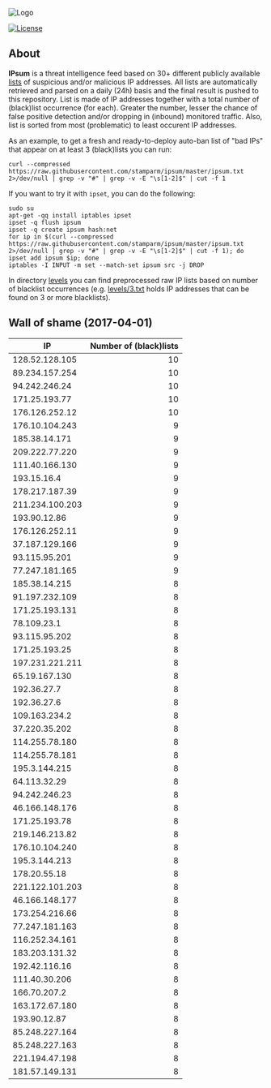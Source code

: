 ![Logo](logo.png)

[![License](https://img.shields.io/badge/license-Public_domain-red.svg)](https://wiki.creativecommons.org/wiki/Public_domain)

About
----

**IPsum** is a threat intelligence feed based on 30+ different publicly available [lists](https://github.com/stamparm/maltrail) of suspicious and/or malicious IP addresses. All lists are automatically retrieved and parsed on a daily (24h) basis and the final result is pushed to this repository. List is made of IP addresses together with a total number of (black)list occurrence (for each). Greater the number, lesser the chance of false positive detection and/or dropping in (inbound) monitored traffic. Also, list is sorted from most (problematic) to least occurent IP addresses.

As an example, to get a fresh and ready-to-deploy auto-ban list of "bad IPs" that appear on at least 3 (black)lists you can run:

```
curl --compressed https://raw.githubusercontent.com/stamparm/ipsum/master/ipsum.txt 2>/dev/null | grep -v "#" | grep -v -E "\s[1-2]$" | cut -f 1
```

If you want to try it with `ipset`, you can do the following:

```
sudo su
apt-get -qq install iptables ipset
ipset -q flush ipsum
ipset -q create ipsum hash:net
for ip in $(curl --compressed https://raw.githubusercontent.com/stamparm/ipsum/master/ipsum.txt 2>/dev/null | grep -v "#" | grep -v -E "\s[1-2]$" | cut -f 1); do ipset add ipsum $ip; done
iptables -I INPUT -m set --match-set ipsum src -j DROP
```

In directory [levels](levels) you can find preprocessed raw IP lists based on number of blacklist occurrences (e.g. [levels/3.txt](levels/3.txt) holds IP addresses that can be found on 3 or more blacklists).

Wall of shame (2017-04-01)
----

|IP|Number of (black)lists|
|---|--:|
128.52.128.105|10
89.234.157.254|10
94.242.246.24|10
171.25.193.77|10
176.126.252.12|10
176.10.104.243|9
185.38.14.171|9
209.222.77.220|9
111.40.166.130|9
193.15.16.4|9
178.217.187.39|9
211.234.100.203|9
193.90.12.86|9
176.126.252.11|9
37.187.129.166|9
93.115.95.201|9
77.247.181.165|9
185.38.14.215|8
91.197.232.109|8
171.25.193.131|8
78.109.23.1|8
93.115.95.202|8
171.25.193.25|8
197.231.221.211|8
65.19.167.130|8
192.36.27.7|8
192.36.27.6|8
109.163.234.2|8
37.220.35.202|8
114.255.78.180|8
114.255.78.181|8
195.3.144.215|8
64.113.32.29|8
94.242.246.23|8
46.166.148.176|8
171.25.193.78|8
219.146.213.82|8
176.10.104.240|8
195.3.144.213|8
178.20.55.18|8
221.122.101.203|8
46.166.148.177|8
173.254.216.66|8
77.247.181.163|8
116.252.34.161|8
183.203.131.32|8
192.42.116.16|8
111.40.30.206|8
166.70.207.2|8
163.172.67.180|8
193.90.12.87|8
85.248.227.164|8
85.248.227.163|8
221.194.47.198|8
181.57.149.131|8
